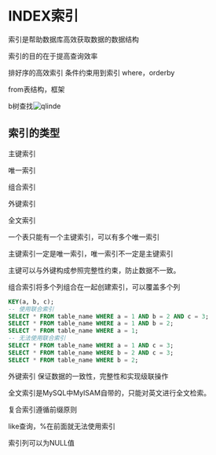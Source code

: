 # INDEX索引

 索引是帮助数据库高效获取数据的数据结构

索引的目的在于提高查询效率

排好序的高效索引 条件约束用到索引 where，orderby

from表结构，框架

b树查找![qlinde](C:\Users\blank\Desktop\sqlindex.png)



## 索引的类型

主键索引

唯一索引

组合索引

外键索引

全文索引

一个表只能有一个主键索引，可以有多个唯一索引

主键索引一定是唯一索引，唯一索引不一定是主键索引

主键可以与外键构成参照完整性约束，防止数据不一致。

组合索引将多个列组合在一起创建索引，可以覆盖多个列

```sql
KEY(a, b, c);
-- 使用联合索引
SELECT * FROM table_name WHERE a = 1 AND b = 2 AND c = 3;
SELECT * FROM table_name WHERE a = 1 AND b = 2;
SELECT * FROM table_name WHERE a = 1;
-- 无法使用联合索引
SELECT * FROM table_name WHERE a = 1 AND c = 3;
SELECT * FROM table_name WHERE b = 2 AND c = 3;
SELECT * FROM table_name WHERE b = 2;
```



外键索引 保证数据的一致性，完整性和实现级联操作

全文索引是MySQL中MyISAM自带的，只能对英文进行全文检索。



复合索引遵循前缀原则

like查询，%在前面就无法使用索引

索引列可以为NULL值

